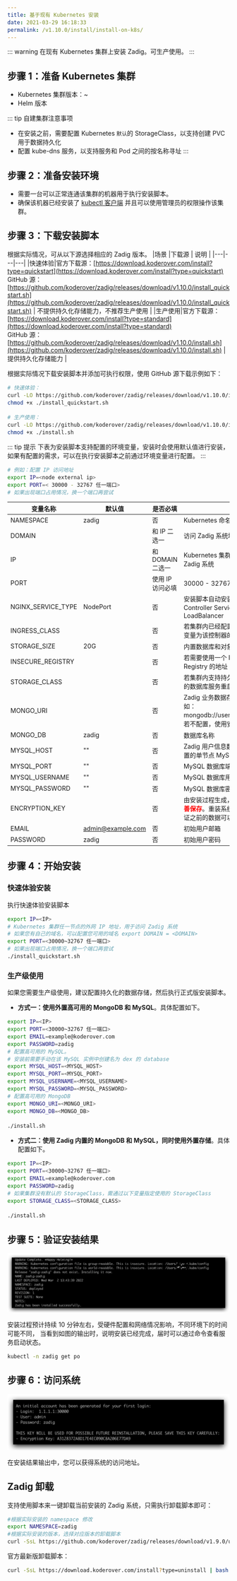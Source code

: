 ```yaml
---
title: 基于现有 Kubernetes 安装
date: 2021-03-29 16:18:33
permalink: /v1.10.0/install/install-on-k8s/
---
```


::: warning
在现有 Kubernetes 集群上安装 Zadig。可生产使用。
:::

## 步骤 1：准备 Kubernetes 集群

- Kubernetes 集群版本：<Badge text="v1.16" />~<Badge text="v1.21" /><br>
- Helm  <Badge text="v3.0.0 +" /> 版本<br>

::: tip 自建集群注意事项
- 在安装之前，需要配置 Kubernetes `默认`的 StorageClass，以支持创建 PVC 用于数据持久化
- 配置 kube-dns 服务，以支持服务和 Pod 之间的按名称寻址
:::

## 步骤 2：准备安装环境

- 需要一台可以正常连通该集群的机器用于执行安装脚本。
- 确保该机器已经安装了 [kubectl 客户端](https://kubernetes.io/docs/tasks/tools/) 并且可以使用管理员的权限操作该集群。

## 步骤 3：下载安装脚本

根据实际情况，可从以下源选择相应的 Zadig 版本。
|场景 |下载源 | 说明 |
|---|---|---|
|快速体验|官方下载源：[https://download.koderover.com/install?type=quickstart](https://download.koderover.com/install?type=quickstart) <br> GitHub 源：[https://github.com/koderover/zadig/releases/download/v1.10.0/install_quickstart.sh](https://github.com/koderover/zadig/releases/download/v1.10.0/install_quickstart.sh) | 不提供持久化存储能力，不推荐生产使用 |
|生产使用|官方下载源：[https://download.koderover.com/install?type=standard](https://download.koderover.com/install?type=standard) <br> GitHub 源：[https://github.com/koderover/zadig/releases/download/v1.10.0/install.sh](https://github.com/koderover/zadig/releases/download/v1.10.0/install.sh) | 提供持久化存储能力 |

根据实际情况下载安装脚本并添加可执行权限，使用 GitHub 源下载示例如下：

```bash
# 快速体验：
curl -LO https://github.com/koderover/zadig/releases/download/v1.10.0/install_quickstart.sh
chmod +x ./install_quickstart.sh

# 生产使用：
curl -LO https://github.com/koderover/zadig/releases/download/v1.10.0/install.sh
chmod +x ./install.sh
```

::: tip 提示
下表为安装脚本支持配置的环境变量，安装时会使用默认值进行安装，如果有配置的需求，可以在执行安装脚本之前通过环境变量进行配置。
:::

```bash
# 例如：配置 IP 访问地址
export IP=<node external ip>
export PORT=< 30000 - 32767 任一端口>
# 如果出现端口占用情况，换一个端口再尝试
```

| 变量名称                   | 默认值                       | 是否必填         | 说明                                                                                                                                                       |
| -------------------------- | ---------------------------- | -------          | -----------------------------------------------                                                                                                            |
| NAMESPACE                  | zadig                        | 否               | Kubernetes 命名空间                                                                                                                                        |
| DOMAIN                     |                              | 和 IP 二选一     | 访问 Zadig 系统域名                                                                                                                                        |
| IP                         |                              | 和 DOMAIN 二选一 | Kubernetes 集群任一节点的外网 IP 地址，用于访问 Zadig 系统                                                                                                 |
| PORT                       |                              | 使用 IP 访问必填 | 30000 - 32767 任一端口                                                                                                                                     |
| NGINX_SERVICE_TYPE         | NodePort                     | 否               | 安装脚本自动安装的 Gateway Proxy Service 和 Ingress Controller Service 类型为 NodePort， 可配置为： LoadBalancer                                           |
| INGRESS_CLASS              |                              | 否               | 若集群内已经配置了 Nginx Ingress 控制器，则设置这个变量为该控制器的名称                                                                                    |
| STORAGE_SIZE               | 20G                          | 否               | 内置数据库和对象存储各自的数据存储大小                                                                                                                     |
| INSECURE_REGISTRY          |                              | 否               | 若需要使用一个 HTTP 协议的 Registry，则设置该变量为 Registry 的地址 ，如 10.0.0.1:5000                                                                     |
| STORAGE_CLASS              |                              | 否               | 若集群内支持持久存储卷，可以设置该变量，避免 Zadig 的数据库服务重启后数据丢失                                                                              |
| MONGO_URI                  |                              | 否               | Zadig 业务数据存储，配置多个地址时需要进行转义，例如：mongodb://user:password@8.10.20.20\\,8.10.20.30。若不配置，使用安装脚本中内置的单节点 MongoDB        |
| MONGO_DB                   | zadig                        | 否               | 数据库名称                                                                                                                                                 |
| MYSQL_HOST                 | ""                           | 否               | Zadig 用户信息数据存储，若不配置，使用安装脚本中内置的单节点 MySQL                                                                                         |
| MYSQL_PORT                 | ""                           | 否               | MySQL 数据库端口                                                                                                                                           |
| MYSQL_USERNAME             | ""                           | 否               | MySQL 数据库用户名                                                                                                                                         |
| MYSQL_PASSWORD             | ""                           | 否               | MySQL 数据库密码                                                                                                                                           |
| ENCRYPTION_KEY             |                              | 否               | 由安装过程生成，用于数据加密解密，<font color=#FF000 >**第一次安装后请妥善保存**</font>。重装系统时需设置 ENCRYPTION_KEY，才能保证之前的数据可以被正确解密 |
| EMAIL                      | admin@example.com            | 否               | 初始用户邮箱                                                                                                                                               |
| PASSWORD                   | zadig                        | 否               | 初始用户密码                                                                                                                                               |

## 步骤 4：开始安装

### 快速体验安装
执行快速体验安装脚本

```bash
export IP=<IP>
# Kubernetes 集群任一节点的外网 IP 地址，用于访问 Zadig 系统
# 如果您有自己的域名，可以配置您可用的域名 export DOMAIN = <DOMAIN>
export PORT=<30000~32767 任一端口>
# 如果出现端口占用情况，换一个端口再尝试
./install_quickstart.sh
```
### 生产级使用

如果您需要生产级使用，建议配置持久化的数据存储，然后执行正式版安装脚本。

- **方式一：使用外置高可用的 MongoDB 和 MySQL**。具体配置如下。
```bash
export IP=<IP>
export PORT=<30000~32767 任一端口>
export EMAIL=example@koderover.com
export PASSWORD=zadig
# 配置高可用的 MySQL。
# 安装前需要手动在该 MySQL 实例中创建名为 dex 的 database
export MYSQL_HOST=<MYSQL_HOST>
export MYSQL_PORT=<MYSQL_PORT>
export MYSQL_USERNAME=<MYSQL_USERNAME>
export MYSQL_PASSWORD=<MYSQL_PASSWORD>
# 配置高可用的 MongoDB
export MONGO_URI=<MONGO_URI>
export MONGO_DB=<MONGO_DB>

./install.sh
```
- **方式二：使用 Zadig 内置的 MongoDB 和 MySQL，同时使用外置存储**。具体配置如下。
```bash
export IP=<IP>
export PORT=<30000~32767 任一端口>
export EMAIL=example@koderover.com
export PASSWORD=zadig
# 如果集群没有默认的 StorageClass，需通过以下变量指定使用的 StorageClass
export STORAGE_CLASS=<STORAGE_CLASS>

./install.sh
```

## 步骤 5：验证安装结果

![预期安装结果](./_images/k8s_install_success.png)

安装过程预计持续 10 分钟左右，受硬件配置和网络情况影响，不同环境下的时间可能不同，
当看到如图的输出时，说明安装已经完成，届时可以通过命令查看服务启动状态。

```bash
kubectl -n zadig get po
```
## 步骤 6：访问系统

![预期安装结果](./_images/get_endpoint.png)

在安装结果输出中，您可以获得系统的访问地址。


## Zadig 卸载

支持使用脚本来一键卸载当前安装的 Zadig 系统，只需执行卸载脚本即可：

```bash
#根据实际安装的 namespace 修改
export NAMESPACE=zadig
#根据实际安装的版本，选择对应版本的卸载脚本
curl -SsL https://github.com/koderover/zadig/releases/download/v1.9.0/uninstall.sh |bash
```

官方最新版卸载脚本：
```bash
curl -SsL https://download.koderover.com/install?type=uninstall | bash
```
